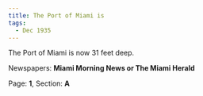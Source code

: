 ```yaml
---  
title: The Port of Miami is  
tags:  
  - Dec 1935  
---  
```

  
The Port of Miami is now 31 feet deep.  
  
Newspapers: **Miami Morning News or The Miami Herald**  
  
Page: **1**, Section: **A** 
